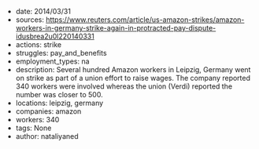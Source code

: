 - date: 2014/03/31
- sources: https://www.reuters.com/article/us-amazon-strikes/amazon-workers-in-germany-strike-again-in-protracted-pay-dispute-idusbrea2u0l220140331
- actions: strike
- struggles: pay_and_benefits
- employment_types: na
- description: Several hundred Amazon workers in Leipzig, Germany went on strike as part of a union effort to raise wages. The company reported 340 workers were involved whereas the union (Verdi) reported the number was closer to 500.
- locations: leipzig, germany
- companies: amazon
- workers: 340
- tags: None
- author: nataliyaned
